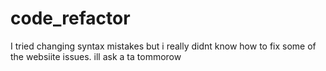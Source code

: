 # code_refactor
I tried changing syntax mistakes but i really didnt know how to fix some of the websiite issues. ill ask a ta tommorow
